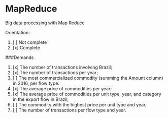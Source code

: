 # MapReduce
 Big data processing with Map Reduce


Orientation: 
1. [ ] Not complete
2. [x] Complete

###Demands
1. [x] The number of transactions involving Brazil;
2. [x] The number of transactions per year;
3. [ ] The most commercialized commodity (summing the Amount column) in 2016, per flow type.
4. [x] The average price of commodities per year;
5. [x] The  average  price  of  commodities  per  unit  type,  year,  and  category  in  the  export  flow  in
   Brazil;
6. [ ] The commodity with the highest price per unit type and year;
7. [ ] The number of transactions per flow type and year. 
